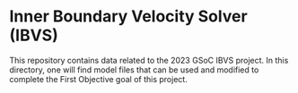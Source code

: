 # Inner Boundary Velocity Solver (IBVS) 

This repository contains data related to the 2023 GSoC IBVS project.  In this directory, one will find model files that can be used and modified to complete the First Objective goal of this project.

